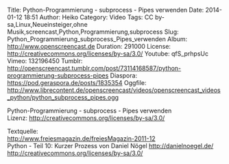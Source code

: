 Title: Python-Programmierung - subprocess - Pipes verwenden
Date: 2014-01-12 18:51
Author: Heiko
Category: Video
Tags: CC by-sa,Linux,Neueinsteiger,ohne Musik,screencast,Python,Programmierung,subprocess
Slug: Python_Programmierung_subprocess_Pipes_verwenden
Album: http://www.openscreencast.de
Duration: 291000
License: http://creativecommons.org/licenses/by-sa/3.0/
Youtube: qfS_prhpsUc
Vimeo: 132196450
Tumblr: http://openscreencast.tumblr.com/post/73114168587/python-programmierung-subprocess-pipes
Diaspora: https://pod.geraspora.de/posts/1835354
Oggfile: http://www.librecontent.de/openscreencast/videos/openscreencast_videos_python/python_subprocess_pipes.ogg

Python-Programmierung - subprocess - Pipes verwenden  
Lizenz: <http://creativecommons.org/licenses/by-sa/3.0/>  
  
Textquelle:  
<http://www.freiesmagazin.de/freiesMagazin-2011-12>  
Python - Teil 10: Kurzer Prozess von Daniel Nögel <http://danielnoegel.de/>  
<http://creativecommons.org/licenses/by-sa/3.0/>

